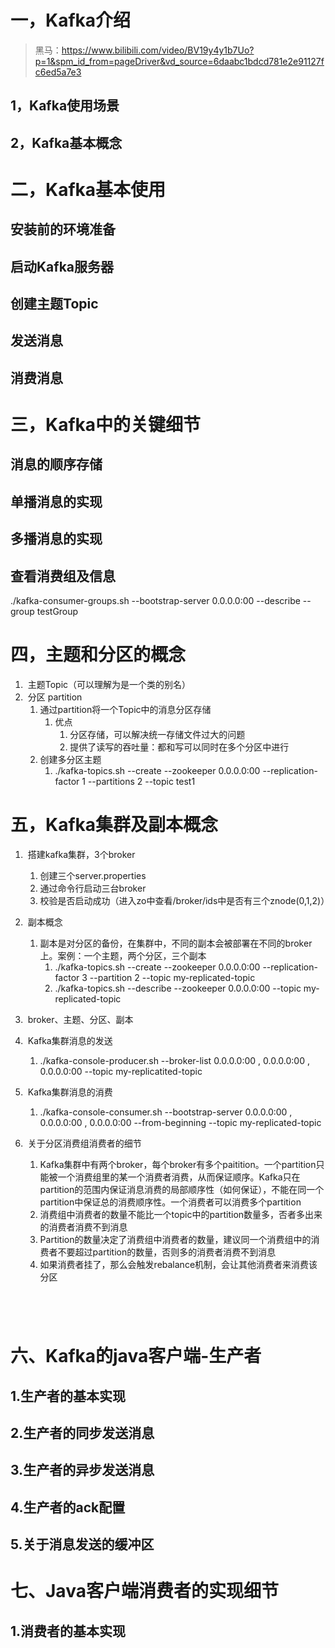 # 一，Kafka介绍

> 黑马：https://www.bilibili.com/video/BV19y4y1b7Uo?p=1&spm_id_from=pageDriver&vd_source=6daabc1bdcd781e2e91127fc6ed5a7e3

## 1，Kafka使用场景

## 2，Kafka基本概念

# 二，Kafka基本使用

## 安装前的环境准备

## 启动Kafka服务器

## 创建主题Topic

## 发送消息

## 消费消息

# 三，Kafka中的关键细节

## 消息的顺序存储

## 单播消息的实现

## 多播消息的实现

## 查看消费组及信息

./kafka-consumer-groups.sh --bootstrap-server 0.0.0.0:00	--describe --group testGroup

# 四，主题和分区的概念

1. ​	主题Topic（可以理解为是一个类的别名）
2. ​	分区 partition
   1. 通过partition将一个Topic中的消息分区存储
      1. 优点
         1. 分区存储，可以解决统一存储文件过大的问题
         2. 提供了读写的吞吐量：都和写可以同时在多个分区中进行
   2. 创建多分区主题
      1. ./kafka-topics.sh --create --zookeeper 0.0.0.0:00 --replication-factor 1 --partitions 2 --topic test1

# 五，Kafka集群及副本概念

1. ​	搭建kafka集群，3个broker
   1. 创建三个server.properties
   2. 通过命令行启动三台broker
   3. 校验是否启动成功（进入zo中查看/broker/ids中是否有三个znode(0,1,2)）
   
2. ​	副本概念
   1. 副本是对分区的备份，在集群中，不同的副本会被部署在不同的broker上。案例：一个主题，两个分区，三个副本
      1. ./kafka-topics.sh --create --zookeeper 0.0.0.0:00 --replication-factor 3 --partition 2 --topic my-replicated-topic
      2. ./kafka-topics.sh --describe --zookeeper 0.0.0.0:00 --topic  my-replicated-topic
   
3. ​	broker、主题、分区、副本

4. ​	Kafka集群消息的发送
   
   1. ./kafka-console-producer.sh --broker-list  0.0.0.0:00 , 0.0.0.0:00 , 0.0.0.0:00  --topic my-replicatited-topic
   
5. ​	Kafka集群消息的消费
   
   1. ./kafka-console-consumer.sh --bootstrap-server 0.0.0.0:00 , 0.0.0.0:00 , 0.0.0.0:00  --from-beginning --topic my-replicated-topic
   
6. ​	关于分区消费组消费者的细节
   1. Kafka集群中有两个broker，每个broker有多个paitition。一个partition只能被一个消费组里的某一个消费者消费，从而保证顺序。Kafka只在partition的范围内保证消息消费的局部顺序性（如何保证），不能在同一个partition中保证总的消费顺序性。一个消费者可以消费多个partition
   2. 消费组中消费者的数量不能比一个topic中的partition数量多，否者多出来的消费者消费不到消息
   3. Partition的数量决定了消费组中消费者的数量，建议同一个消费组中的消费者不要超过partition的数量，否则多的消费者消费不到消息
   4. 如果消费者挂了，那么会触发rebalance机制，会让其他消费者来消费该分区
   
   # 
   
   ​	

# 六、Kafka的java客户端-生产者

## 	1.生产者的基本实现

## 	2.生产者的同步发送消息

## 	3.生产者的异步发送消息

## 	4.生产者的ack配置

## 	5.关于消息发送的缓冲区

# 七、Java客户端消费者的实现细节

## 	1.消费者的基本实现



​	

​	